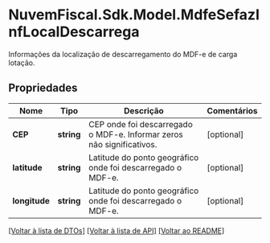 # NuvemFiscal.Sdk.Model.MdfeSefazInfLocalDescarrega
Informações da localização de descarregamento do MDF-e de carga lotação.

## Propriedades

Nome | Tipo | Descrição | Comentários
------------ | ------------- | ------------- | -------------
**CEP** | **string** | CEP onde foi descarregado o MDF-e.  Informar zeros não significativos. | [optional] 
**latitude** | **string** | Latitude do ponto geográfico onde foi descarregado o MDF-e. | [optional] 
**longitude** | **string** | Latitude do ponto geográfico onde foi descarregado o MDF-e. | [optional] 

[[Voltar à lista de DTOs]](../README.md#documentation-for-models) [[Voltar à lista de API]](../README.md#documentation-for-api-endpoints) [[Voltar ao README]](../README.md)

